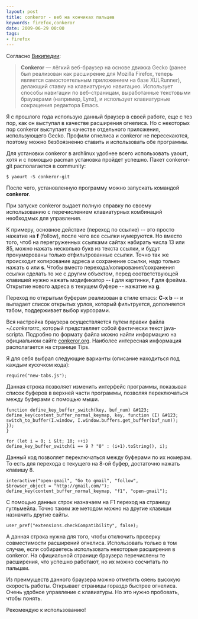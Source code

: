```yaml
---
layout: post
title: conkeror - веб на кончиках пальцев
keywords: firefox,conkeror
date: 2009-06-29 00:00
tags:
- firefox
---
```

Согласно <a href="http://ru.wikipedia.org/wiki/Conkeror" rel="nofollow">Википедии</a>:
<blockquote><strong>Conkeror</strong> — лёгкий веб-браузер на основе движка Gecko (ранее был реализован как расширение для Mozilla Firefox, теперь является самостоятельным приложением на базе XULRunner), делающий ставку на клавиатурную навигацию. Использует способы навигации по веб-страницам, выработанные текстовыми браузерами (например, Lynx), и использует клавиатурные сокращения редактора Emacs.</blockquote>

Я с прошлого года использую данный браузер в своей работе, еще с тез пор, как он выступал в качестве расширения огнелиса. Но с некоторых пор conkeror выступает в качестве отдельного приложения, использующего Gecko. Профили огнелиса и conkeror не пересекаются, поэтому можно безбоязненно ставить и использовать обе программы.

Для установки conkeror в archlinux удобнее всего использовать yaourt, хотя и с помощью pacman установка пройдет успешно. Пакет conkeror-git располагается в community:

    $ yaourt -S conkeror-git

После чего, установленную программу можно запускать командой <strong>conkeror</strong>.

При запуске conkeror выдает полную справку по своему использованию с перечислением клавиатурных комбинаций необходмых для управления.

К примеру, основное действие (переход по ссылке) -- это просто нажатие на <strong>f</strong> (follow), после чего все ссылки нумеруются. Но вместо того, чтоб на    перегруженных ссылками сайтах набирать числа 13 или 85, можно нажать несколько букв из текста ссылки, и будут пронумерованы только отфильтрованные ссылки. Точно так же происходит копирование адреса и сохранение ссылки, надо только нажать <strong>c</strong> или <strong>s</strong>. Чтобы вместо перехода/копирования/сохранения ссылки сделать то же с другим объектом, перед соответствующей клавишей нужно нажать модификатор -- <strong>i</strong> для картинки, <strong>f</strong> для фрейма. Открытие нового адреса в текущем буфере -- нажатие на <strong>g</strong>.

Переход по открытым буферам реализован в стиле emacs: <strong>C-x b</strong> -- и выпадает список открытых урлов, который фильтруется, дополняется табом, поддерживает выбор курсорами.

Вся настройка браузера осуществляется путем правки файла <em>~/.conkerorrc</em>, который представляет собой фактически текст java-scripta. Подробно по формату файла можно найти информацию на официальном сайте <a href="http://conkeror.org" rel="nofollow">conkeror.org</a>. Наиболее интересная информация располагается на странице Tips.

Я для себя выбрал следующие варианты (описание находиться под каждым кусочком кода):

    require("new-tabs.js");

Данная строка позволяет изменить интерфейс программы, показывая список буферов в верхней части программы, позволяя переключаться между буферами с помощью мыши.

    function define_key_buffer_switch(key, buf_num) &#123;
    define_key(content_buffer_normal_keymap, key, function (I) &#123;
    switch_to_buffer(I.window, I.window.buffers.get_buffer(buf_num));
    });
    }

    for (let i = 0; i &lt; 10; ++i)
    define_key_buffer_switch(i == 9 ? "0" : (i+1).toString(), i);

Данный код позволяет переключаться между буферами по их номерам. То есть для перехода с текущего на 8-ой буфер, достаточно нажать клавишу 8.

    interactive("open-gmail", "Go to gmail", "follow",
    $browser_object = "http://gmail.com/");
    define_key(content_buffer_normal_keymap, "f1", "open-gmail");

С помощью данных строк назначаем на F1 переход на страницу гугльмейла. Точно таким же методом можно на другие клавиши назначить другие сайты.

    user_pref("extensions.checkCompatibility", false);

А данная строка нужна для того, чтобы отключить проверку совместимости расширений огнелиса. Использовать только в том случае, если собираетесь использовать некоторые расширения в conkeror. На официальной странице браузера перечислены те расширения, что успешно работают, но их можно сосчитать по пальцам.

Из преимуществ данного браузера можно отметить ояень высокую скорость работы. Открывает страницы гораздо быстрее огнелиса. Очень удобное управление с клавиатуры. Но это нужно пробовать, чтобы понять.

Рекомендую к использованию!
